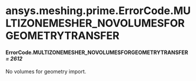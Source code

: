 <a id="ansys-meshing-prime-errorcode-multizonemesher-novolumesforgeometrytransfer"></a>

# ansys.meshing.prime.ErrorCode.MULTIZONEMESHER_NOVOLUMESFORGEOMETRYTRANSFER

<a id="ansys.meshing.prime.ErrorCode.MULTIZONEMESHER_NOVOLUMESFORGEOMETRYTRANSFER"></a>

#### ErrorCode.MULTIZONEMESHER_NOVOLUMESFORGEOMETRYTRANSFER *= 2612*

No volumes for geometry import.

<!-- !! processed by numpydoc !! -->
